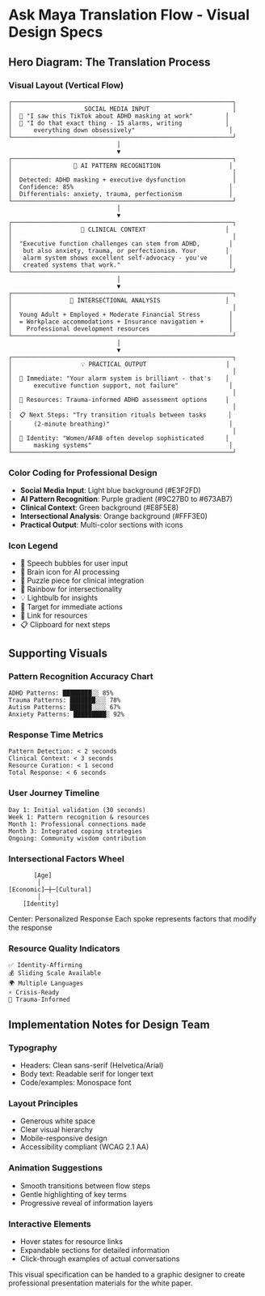 # Ask Maya Translation Flow - Visual Design Specs

## Hero Diagram: The Translation Process

### Visual Layout (Vertical Flow)

```
┌─────────────────────────────────────────────────────────────┐
│                    SOCIAL MEDIA INPUT                       │
│  💬 "I saw this TikTok about ADHD masking at work"         │
│  💬 "I do that exact thing - 15 alarms, writing            │
│      everything down obsessively"                          │
└─────────────────────────────────────────────────────────────┘
                              │
                              ▼
┌─────────────────────────────────────────────────────────────┐
│                 🧠 AI PATTERN RECOGNITION                   │
│                                                             │
│  Detected: ADHD masking + executive dysfunction             │
│  Confidence: 85%                                           │
│  Differentials: anxiety, trauma, perfectionism             │
└─────────────────────────────────────────────────────────────┘
                              │
                              ▼
┌─────────────────────────────────────────────────────────────┐
│                   🧩 CLINICAL CONTEXT                      │
│                                                             │
│  "Executive function challenges can stem from ADHD,        │
│   but also anxiety, trauma, or perfectionism. Your        │
│   alarm system shows excellent self-advocacy - you've      │
│   created systems that work."                              │
└─────────────────────────────────────────────────────────────┘
                              │
                              ▼
┌─────────────────────────────────────────────────────────────┐
│                🌈 INTERSECTIONAL ANALYSIS                  │
│                                                             │
│  Young Adult + Employed + Moderate Financial Stress        │
│  = Workplace accommodations + Insurance navigation +       │
│    Professional development resources                      │
└─────────────────────────────────────────────────────────────┘
                              │
                              ▼
┌─────────────────────────────────────────────────────────────┐
│                   💡 PRACTICAL OUTPUT                      │
│                                                             │
│  🎯 Immediate: "Your alarm system is brilliant - that's    │
│      executive function support, not failure"              │
│                                                             │
│  🔗 Resources: Trauma-informed ADHD assessment options     │
│                                                             │
│  📋 Next Steps: "Try transition rituals between tasks      │
│      (2-minute breathing)"                                 │
│                                                             │
│  🌈 Identity: "Women/AFAB often develop sophisticated      │
│      masking systems"                                      │
└─────────────────────────────────────────────────────────────┘
```

### Color Coding for Professional Design

- **Social Media Input**: Light blue background (#E3F2FD)
- **AI Pattern Recognition**: Purple gradient (#9C27B0 to #673AB7)
- **Clinical Context**: Green background (#E8F5E8)
- **Intersectional Analysis**: Orange background (#FFF3E0)
- **Practical Output**: Multi-color sections with icons

### Icon Legend
- 💬 Speech bubbles for user input
- 🧠 Brain icon for AI processing
- 🧩 Puzzle piece for clinical integration
- 🌈 Rainbow for intersectionality
- 💡 Lightbulb for insights
- 🎯 Target for immediate actions
- 🔗 Link for resources
- 📋 Clipboard for next steps

## Supporting Visuals

### Pattern Recognition Accuracy Chart
```
ADHD Patterns: ████████░░ 85%
Trauma Patterns: ███████░░░ 78%
Autism Patterns: ██████░░░░ 67%
Anxiety Patterns: █████████░ 92%
```

### Response Time Metrics
```
Pattern Detection: < 2 seconds
Clinical Context: < 3 seconds
Resource Curation: < 1 second
Total Response: < 6 seconds
```

### User Journey Timeline
```
Day 1: Initial validation (30 seconds)
Week 1: Pattern recognition & resources
Month 1: Professional connections made
Month 3: Integrated coping strategies
Ongoing: Community wisdom contribution
```

### Intersectional Factors Wheel
```
       [Age]
        │
[Economic]─┼─[Cultural]
        │
    [Identity]
```

Center: Personalized Response
Each spoke represents factors that modify the response

### Resource Quality Indicators
```
✅ Identity-Affirming
💰 Sliding Scale Available
🌍 Multiple Languages
⚡ Crisis-Ready
🏥 Trauma-Informed
```

## Implementation Notes for Design Team

### Typography
- Headers: Clean sans-serif (Helvetica/Arial)
- Body text: Readable serif for longer text
- Code/examples: Monospace font

### Layout Principles
- Generous white space
- Clear visual hierarchy
- Mobile-responsive design
- Accessibility compliant (WCAG 2.1 AA)

### Animation Suggestions
- Smooth transitions between flow steps
- Gentle highlighting of key terms
- Progressive reveal of information layers

### Interactive Elements
- Hover states for resource links
- Expandable sections for detailed information
- Click-through examples of actual conversations

This visual specification can be handed to a graphic designer to create professional presentation materials for the white paper.